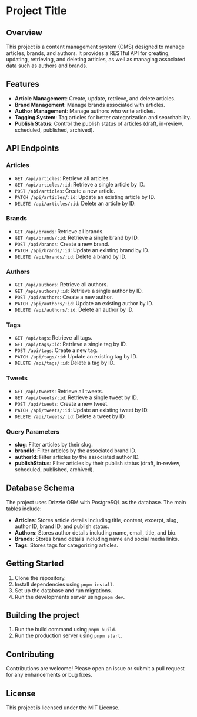 # Project Title

## Overview
This project is a content management system (CMS) designed to manage articles, brands, and authors. It provides a RESTful API for creating, updating, retrieving, and deleting articles, as well as managing associated data such as authors and brands.

## Features
- **Article Management**: Create, update, retrieve, and delete articles.
- **Brand Management**: Manage brands associated with articles.
- **Author Management**: Manage authors who write articles.
- **Tagging System**: Tag articles for better categorization and searchability.
- **Publish Status**: Control the publish status of articles (draft, in-review, scheduled, published, archived).

## API Endpoints
### Articles
- `GET /api/articles`: Retrieve all articles.
- `GET /api/articles/:id`: Retrieve a single article by ID.
- `POST /api/articles`: Create a new article.
- `PATCH /api/articles/:id`: Update an existing article by ID.
- `DELETE /api/articles/:id`: Delete an article by ID.

### Brands
- `GET /api/brands`: Retrieve all brands.
- `GET /api/brands/:id`: Retrieve a single brand by ID.
- `POST /api/brands`: Create a new brand.
- `PATCH /api/brands/:id`: Update an existing brand by ID.
- `DELETE /api/brands/:id`: Delete a brand by ID.

### Authors
- `GET /api/authors`: Retrieve all authors.
- `GET /api/authors/:id`: Retrieve a single author by ID.
- `POST /api/authors`: Create a new author.
- `PATCH /api/authors/:id`: Update an existing author by ID.
- `DELETE /api/authors/:id`: Delete an author by ID.

### Tags
- `GET /api/tags`: Retrieve all tags.
- `GET /api/tags/:id`: Retrieve a single tag by ID.
- `POST /api/tags`: Create a new tag.
- `PATCH /api/tags/:id`: Update an existing tag by ID.
- `DELETE /api/tags/:id`: Delete a tag by ID.

### Tweets
- `GET /api/tweets`: Retrieve all tweets.
- `GET /api/tweets/:id`: Retrieve a single tweet by ID.
- `POST /api/tweets`: Create a new tweet.
- `PATCH /api/tweets/:id`: Update an existing tweet by ID.
- `DELETE /api/tweets/:id`: Delete a tweet by ID.

### Query Parameters
- **slug**: Filter articles by their slug.
- **brandId**: Filter articles by the associated brand ID.
- **authorId**: Filter articles by the associated author ID.
- **publishStatus**: Filter articles by their publish status (draft, in-review, scheduled, published, archived).



## Database Schema
The project uses Drizzle ORM with PostgreSQL as the database. The main tables include:
- **Articles**: Stores article details including title, content, excerpt, slug, author ID, brand ID, and publish status.
- **Authors**: Stores author details including name, email, title, and bio.
- **Brands**: Stores brand details including name and social media links.
- **Tags**: Stores tags for categorizing articles.

## Getting Started
1. Clone the repository.
2. Install dependencies using `pnpm install`.
3. Set up the database and run migrations.
4. Run the developments server using `pnpm dev`.

## Building the project
1. Run the build command using `pnpm build`.
2. Run the production server using `pnpm start`.

## Contributing
Contributions are welcome! Please open an issue or submit a pull request for any enhancements or bug fixes.

## License
This project is licensed under the MIT License.
